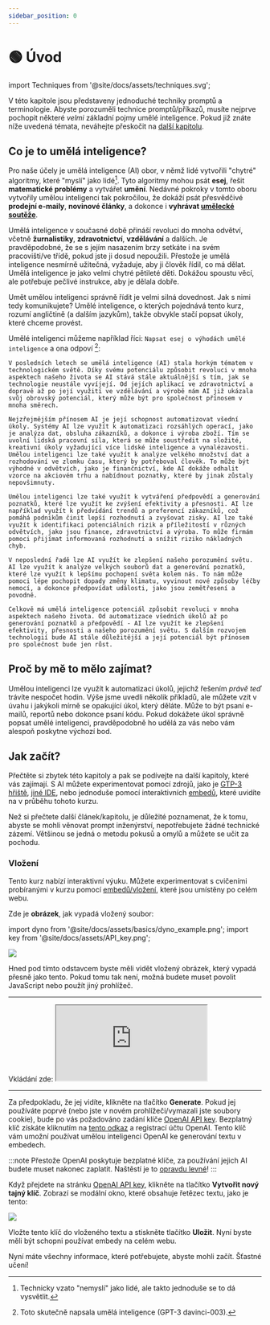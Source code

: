 ```yaml
---
sidebar_position: 0
---
```


# 🟢 Úvod

import Techniques from '@site/docs/assets/techniques.svg';

<div style={{textAlign: 'center'}}>
 <Techniques style={{width: "100%",height: "300px",verticalAlign: "top"}}/>
</div>


V této kapitole jsou představeny jednoduché techniky promptů a terminologie. Abyste porozuměli technice promptů/příkazů, musíte nejprve pochopit některé *velmi* základní pojmy umělé inteligence. Pokud již znáte níže uvedená témata, neváhejte přeskočit na [další kapitolu](/Learn_Prompting_CAI/docs/basics/prompting).

## Co je to umělá inteligence?

Pro naše účely je umělá inteligence (AI) obor, v němž lidé vytvořili "chytré" algoritmy, které "myslí" jako lidé[^1]. Tyto algoritmy mohou psát **esej**, řešit **matematické problémy** a vytvářet **umění**. Nedávné pokroky v tomto oboru vytvořily umělou inteligenci tak pokročilou, že dokáží psát přesvědčivé **prodejní e-maily**, **novinové články**, a dokonce i **vyhrávat [umělecké soutěže](https://impakter.com/art-made-by-ai-wins-fine-arts-competition/)**.

Umělá inteligence v současné době přináší revoluci do mnoha odvětví, včetně **žurnalistiky**, **zdravotnictví**, **vzdělávání** a dalších. Je pravděpodobné, že se s jejím nasazením brzy setkáte i na svém pracovišti/ve třídě, pokud jste ji dosud nepoužili. Přestože je umělá inteligence nesmírně užitečná, vyžaduje, aby ji člověk řídil, co má dělat. Umělá inteligence je jako velmi chytré pětileté děti. Dokážou spoustu věcí, ale potřebuje pečlivé instrukce, aby je dělala dobře.

Umět umělou inteligenci správně řídit je velmi silná dovednost. Jak s nimi tedy komunikujete? Umělé inteligence, o kterých pojednává tento kurz, rozumí angličtině (a dalším jazykům), takže obvykle stačí popsat úkoly, které chceme provést. 

Umělé inteligenci můžeme například říci:
`Napsat esej o výhodách umělé inteligence` a ona odpoví [^2]:

```
V posledních letech se umělá inteligence (AI) stala horkým tématem v technologickém světě. Díky svému potenciálu způsobit revoluci v mnoha aspektech našeho života se AI stává stále aktuálnější s tím, jak se technologie neustále vyvíjejí. Od jejích aplikací ve zdravotnictví a dopravě až po její využití ve vzdělávání a výrobě nám AI již ukázala svůj obrovský potenciál, který může být pro společnost přínosem v mnoha směrech.

Nejzřejmějším přínosem AI je její schopnost automatizovat všední úkoly. Systémy AI lze využít k automatizaci rozsáhlých operací, jako je analýza dat, obsluha zákazníků, a dokonce i výroba zboží. Tím se uvolní lidská pracovní síla, která se může soustředit na složité, kreativní úkoly vyžadující více lidské inteligence a vynalézavosti. Umělou inteligenci lze také využít k analýze velkého množství dat a rozhodování ve zlomku času, který by potřeboval člověk. To může být výhodné v odvětvích, jako je finančnictví, kde AI dokáže odhalit vzorce na akciovém trhu a nabídnout poznatky, které by jinak zůstaly nepovšimnuty.

Umělou inteligenci lze také využít k vytváření předpovědí a generování poznatků, které lze využít ke zvýšení efektivity a přesnosti. AI lze například využít k předvídání trendů a preferencí zákazníků, což pomáhá podnikům činit lepší rozhodnutí a zvyšovat zisky. AI lze také využít k identifikaci potenciálních rizik a příležitostí v různých odvětvích, jako jsou finance, zdravotnictví a výroba. To může firmám pomoci přijímat informovaná rozhodnutí a snížit riziko nákladných chyb.

V neposlední řadě lze AI využít ke zlepšení našeho porozumění světu. AI lze využít k analýze velkých souborů dat a generování poznatků, které lze využít k lepšímu pochopení světa kolem nás. To nám může pomoci lépe pochopit dopady změny klimatu, vyvinout nové způsoby léčby nemocí, a dokonce předpovídat události, jako jsou zemětřesení a povodně.

Celkově má umělá inteligence potenciál způsobit revoluci v mnoha aspektech našeho života. Od automatizace všedních úkolů až po generování poznatků a předpovědí - AI lze využít ke zlepšení efektivity, přesnosti a našeho porozumění světu. S dalším rozvojem technologií bude AI stále důležitější a její potenciál být přínosem pro společnost bude jen růst.
```

## Proč by mě to mělo zajímat?

Umělou inteligenci lze využít k automatizaci úkolů, jejichž řešením *právě teď* trávíte nespočet hodin.
Výše jsme uvedli několik příkladů, ale můžete vzít v úvahu i jakýkoli mírně se opakující úkol, který děláte.
Může to být psaní e-mailů, reportů nebo dokonce psaní kódu. Pokud dokážete úkol správně popsat umělé inteligenci, pravděpodobně ho udělá za vás nebo vám alespoň poskytne výchozí bod. 

## Jak začít?

Přečtěte si zbytek této kapitoly a pak se podívejte na další kapitoly, které vás zajímají.
 S AI můžete experimentovat pomocí zdrojů, jako je [GTP-3 hřiště](https://beta.openai.com/playground), [jiné IDE](/Learn_Prompting_CAI/docs/category/prompt-engineering-ide), nebo jednoduše pomocí interaktivních [embedů](/Learn_Prompting_CAI/docs/basics/intro#vložení), které uvidíte na v průběhu tohoto kurzu.

Než si přečtete další článek/kapitolu, je důležité poznamenat, že k tomu, abyste se mohli věnovat prompt inženýrství, nepotřebujete žádné technické zázemí. Většinou se jedná o metodu pokusů a omylů a můžete se učit za pochodu.

### Vložení

Tento kurz nabízí interaktivní výuku. Můžete experimentovat s cvičeními probíranými v kurzu pomocí [embedů/vložení](https://embed.learnprompting.org/), které jsou umístěny po celém webu.

Zde je **obrázek**, jak vypadá vložený soubor:

import dyno from '@site/docs/assets/basics/dyno_example.png';
import key from '@site/docs/assets/API_key.png';

<div style={{textAlign: 'center'}}>
  <img src={dyno} style={{width: "750px"}} />
</div>

Hned pod tímto odstavcem byste měli vidět vložený obrázek, který vypadá přesně jako tento. Pokud tomu tak není, možná budete muset povolit JavaScript nebo použít jiný prohlížeč.

<hr/>
Vkládání zde:
<iframe
    src="https://embed.learnprompting.org/embed?config=eyJ0b3BQIjowLCJ0ZW1wZXJhdHVyZSI6MCwibWF4VG9rZW5zIjoyNTYsIm91dHB1dCI6IkNob2NvbGF0ZSwgVmFuaWxsYSwgU3RyYXdiZXJyeSwgTWludCBDaGlwLCBSb2NreSBSb2FkLCBDb29raWUgRG91Z2gsIEJ1dHRlciBQZWNhbiwgTmVhcG9saXRhbiwgQ29mZmVlLCBDb2NvbnV0IiwicHJvbXB0IjoiR2VuZXJhdGUgYSBjb21tYSBzZXBhcmF0ZWQgbGlzdCBvZiAxMCBpY2UgY3JlYW0gZmxhdm9yczoiLCJtb2RlbCI6InRleHQtZGF2aW5jaS0wMDMifQ%3D%3D"
    style={{width: "100%", height: "280px", border: "0", borderRadius: "4px", overflow: "hidden"}}
    sandbox="allow-forms allow-modals allow-popups allow-presentation allow-same-origin allow-scripts"
></iframe>
<hr/>

Za předpokladu, že jej vidíte, klikněte na tlačítko **Generate**. Pokud jej používáte poprvé (nebo jste v novém prohlížeči/vymazali jste soubory cookie), bude po vás požadováno zadání klíče [OpenAI API key](https://platform.openai.com/account/api-keys). Bezplatný klíč získáte kliknutím na [tento odkaz](https://platform.openai.com/account/api-keys) a registrací účtu OpenAI. Tento klíč vám umožní používat umělou inteligenci OpenAI ke generování textu v embedech. 

:::note
Přestože OpenAI poskytuje bezplatné klíče, za používání jejich AI budete muset nakonec zaplatit. Naštěstí je to [opravdu levné](https://openai.com/pricing)!
:::

Když přejdete na stránku [OpenAI API key](https://platform.openai.com/account/api-keys), klikněte na tlačítko **Vytvořit nový tajný klíč**. Zobrazí se modální okno, které obsahuje řetězec textu, jako je tento:

<div style={{textAlign: 'center'}}>
  <img src={key} style={{widtha: "750px"}} />
</div>

Vložte tento klíč do vloženého textu a stiskněte tlačítko **Uložit**. Nyní byste měli být schopni používat embedy na celém webu.

Nyní máte všechny informace, které potřebujete, abyste mohli začít. Šťastné učení!


[^1]: Technicky vzato "nemyslí" jako lidé, ale takto jednoduše se to dá vysvětlit.
[^2]: Toto skutečně napsala umělá inteligence (GPT-3 davinci-003).
